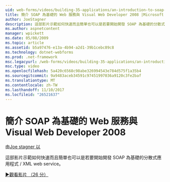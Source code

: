 ```yaml
---
uid: web-forms/videos/building-35-applications/an-introduction-to-soap-based-web-services-with-visual-web-developer-2008
title: 簡介 SOAP 為基礎的 Web 服務與 Visual Web Developer 2008 |Microsoft 文件
author: JoeStagner
description: 這部影片示範如何快速而且簡單也可以是若要開始開發 SOAP 為基礎的分散式應用程式 / XML web service。
ms.author: aspnetcontent
manager: wpickett
ms.date: 05/08/2009
ms.topic: article
ms.assetid: b5a97476-e13a-4b94-a2d1-39b1cebc89c8
ms.technology: dotnet-webforms
ms.prod: .net-framework
msc.legacyurl: /web-forms/videos/building-35-applications/an-introduction-to-soap-based-web-services-with-visual-web-developer-2008
msc.type: video
ms.openlocfilehash: 5a420c6568c98abe326994543e784d575f1a35b4
ms.sourcegitcommit: 9a9483aceb34591c97451997036a9120c3fe2baf
ms.translationtype: MT
ms.contentlocale: zh-TW
ms.lasthandoff: 11/10/2017
ms.locfileid: "26521637"
---
```

<a name="an-introduction-to-soap-based-web-services-with-visual-web-developer-2008"></a>簡介 SOAP 為基礎的 Web 服務與 Visual Web Developer 2008
====================
由[Joe stagner 以](https://github.com/JoeStagner)

這部影片示範如何快速而且簡單也可以是若要開始開發 SOAP 為基礎的分散式應用程式 / XML web service。

[&#9654;觀看影片 （26 分）](https://channel9.msdn.com/Blogs/ASP-NET-Site-Videos/an-introduction-to-soap-based-web-services-with-visual-web-developer-2008)

